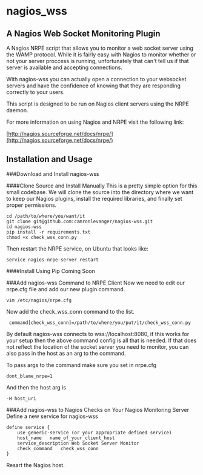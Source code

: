 nagios_wss
==========

A Nagios Web Socket Monitoring Plugin
-------------------------------------

A Nagios NRPE script that allows you to monitor a web socket server using
the WAMP protocol. While it is fairly easy with Nagios to monitor whether
or not your server proccess is running, unfortunately that can't tell us
if that server is available and accepting connections.

With nagios-wss you can actually open a connection to your websocket servers and
have the confidence of knowing that they are responding correctly to your users.

This script is designed to be run on Nagios client servers using the NRPE daemon.

For more information on using Nagios and NRPE visit the following link:

[http://nagios.sourceforge.net/docs/nrpe/](http://nagios.sourceforge.net/docs/nrpe/)

Installation and Usage
----------------------

###Download and Install nagios-wss

####Clone Source and Install Manually
This is a pretty simple option for this small codebase. We will clone the  source into
the directory where we want to keep our Nagios plugins, install the required libraries,
and finally set proper permissions.

	cd /path/to/where/you/want/it
	git clone git@github.com:camronlevanger/nagios-wss.git
	cd nagios-wss
	pip install -r requirements.txt
	chmod +x check_wss_conn.py

Then restart the NRPE service, on Ubuntu that looks like:

	service nagios-nrpe-server restart

####Install Using Pip
Coming Soon

###Add nagios-wss Command to NRPE Client
Now we need to edit our nrpe.cfg file and add our new plugin command.

	vim /etc/nagios/nrpe.cfg

Now add the check_wss_conn command to the list.

	 command[check_wss_conn]=/path/to/where/you/put/it/check_wss_conn.py

By default nagios-wss connects to wss://localhost:8080, if this works for your
setup then the above command config is all that is needed. If that does not reflect
the location of the socket server you need to monitor, you can also pass in the
host as an arg to the command.

To pass args to the command make sure you set in nrpe.cfg

	dont_blame_nrpe=1

And then the host arg is

	-H host_uri

###Add nagios-wss to Nagios Checks on Your Nagios Monitoring Server
Define a new service for nagios-wss

	define service {
		use	generic-service (or your appropriate defined service)
		host_name	name_of_your_client_host
		service_description	Web Socket Server Monitor
		check_command	check_wss_conn
	}

Resart the Nagios host.
